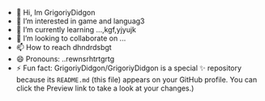 - 👋 Hi, Im GrigoriyDidgon
- 👀 I’m interested in game and languag3
- 🌱 I’m currently learning ...,kgf,yjyujk
- 💞️ I’m looking to collaborate on ...
- 📫 How to reach dhndrdsbgt
- 😄 Pronouns: ..rewnsrhtrtgrtg
- ⚡ Fun fact:
GrigoriyDidgon/GrigoriyDidgon is a special ✨ repository because its `README.md` (this file) appears on your GitHub profile.
You can click the Preview link to take a look at your changes.)
